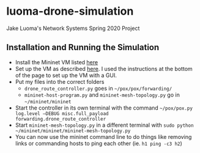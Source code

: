 # luoma-drone-simulation
Jake Luoma's Network Systems Spring 2020 Project

## Installation and Running the Simulation
* Install the Mininet VM listed [here](https://github.com/mininet/openflow-tutorial/wiki/Installing-Required-Software)
* Set up the VM as described [here](https://github.com/mininet/openflow-tutorial/wiki/Set-up-Virtual-Machine). I used the instructions at the bottom of the page to set up the VM with a GUI.
* Put my files into the correct folders
  * `drone_route_controller.py` goes in `~/pox/pox/forwarding/`
  * `mininet-host-program.py` and `mininet-mesh-topology.py` go in `~/mininet/mininet`
* Start the controller in its own terminal with the command `~/pox/pox.py log.level –DEBUG misc.full_payload forwarding.drone_route_controller`
* Start `mininet-mesh-topology.py` in a different terminal with `sudo python ~/mininet/mininet/mininet-mesh-topology.py`
* You can now use the mininet command line to do things like removing links or commanding hosts to ping each other (ie. `h1 ping -c3 h2`)